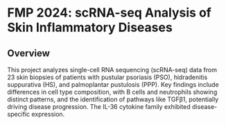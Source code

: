 # FMP 2024: scRNA-seq Analysis of Skin Inflammatory Diseases

## Overview

This project analyzes single-cell RNA sequencing (scRNA-seq) data from 23 skin biopsies of patients with pustular psoriasis (PSO), hidradenitis suppurativa (HS), and palmoplantar pustulosis (PPP). Key findings include differences in cell type composition, with B cells and neutrophils showing distinct patterns, and the identification of pathways like TGFβ1, potentially driving disease progression. The IL-36 cytokine family exhibited disease-specific expression.
